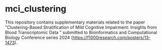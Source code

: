 # mci_clustering
This repository contains supplementary materials related to the paper "Clustering-Based Stratification of Mild Cognitive Impairment: Insights from Blood Transcriptomic Data " submitted to Bioinformatics and Computational Biology Conference series 2024 (https://f1000research.com/posters/13-1473).
